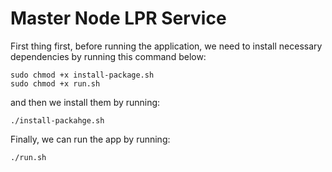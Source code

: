 # Master Node LPR Service

First thing first, before running the application, we need to install necessary dependencies 
by running this command below:

```
sudo chmod +x install-package.sh
sudo chmod +x run.sh 
```

and then we install them by running:

```
./install-packahge.sh
```

Finally, we can run the app by running:

```
./run.sh
```